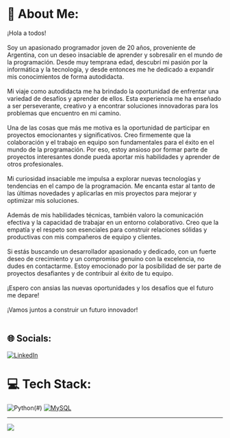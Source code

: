 # 💫 About Me:
¡Hola a todos!<br><br>Soy un apasionado programador joven de 20 años, proveniente de Argentina, con un deseo insaciable de aprender y sobresalir en el mundo de la programación. Desde muy temprana edad, descubrí mi pasión por la informática y la tecnología, y desde entonces me he dedicado a expandir mis conocimientos de forma autodidacta.<br><br>Mi viaje como autodidacta me ha brindado la oportunidad de enfrentar una variedad de desafíos y aprender de ellos. Esta experiencia me ha enseñado a ser perseverante, creativo y a encontrar soluciones innovadoras para los problemas que encuentro en mi camino.<br><br>Una de las cosas que más me motiva es la oportunidad de participar en proyectos emocionantes y significativos. Creo firmemente que la colaboración y el trabajo en equipo son fundamentales para el éxito en el mundo de la programación. Por eso, estoy ansioso por formar parte de proyectos interesantes donde pueda aportar mis habilidades y aprender de otros profesionales.<br><br>Mi curiosidad insaciable me impulsa a explorar nuevas tecnologías y tendencias en el campo de la programación. Me encanta estar al tanto de las últimas novedades y aplicarlas en mis proyectos para mejorar y optimizar mis soluciones.<br><br>Además de mis habilidades técnicas, también valoro la comunicación efectiva y la capacidad de trabajar en un entorno colaborativo. Creo que la empatía y el respeto son esenciales para construir relaciones sólidas y productivas con mis compañeros de equipo y clientes.<br><br>Si estás buscando un desarrollador apasionado y dedicado, con un fuerte deseo de crecimiento y un compromiso genuino con la excelencia, no dudes en contactarme. Estoy emocionado por la posibilidad de ser parte de proyectos desafiantes y de contribuir al éxito de tu equipo.<br><br>¡Espero con ansias las nuevas oportunidades y los desafíos que el futuro me depare!<br><br>¡Vamos juntos a construir un futuro innovador!<br><br>


## 🌐 Socials:
[![LinkedIn](https://img.shields.io/badge/LinkedIn-%230077B5.svg?logo=linkedin&logoColor=white)](https://linkedin.com/in/AgustinPira) 

# 💻 Tech Stack:
![Python](https://img.shields.io/badge/python-3670A0?style=for-the-badge&logo=python&logoColor=ffdd54)(#)
[![MySQL](https://img.shields.io/badge/MySQL-4479A1?logo=mysql&logoColor=fff)](#)

---
[![](https://visitcount.itsvg.in/api?id=DaikoAP&icon=0&color=0)](https://visitcount.itsvg.in)

<!-- Proudly created with GPRM ( https://gprm.itsvg.in ) -->
